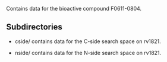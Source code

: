 Contains data for the bioactive compound F0611-0804.

## Subdirectories

- cside/ contains data for the C-side search space on rv1821.

- nside/ contains data for the N-side search space on rv1821.

